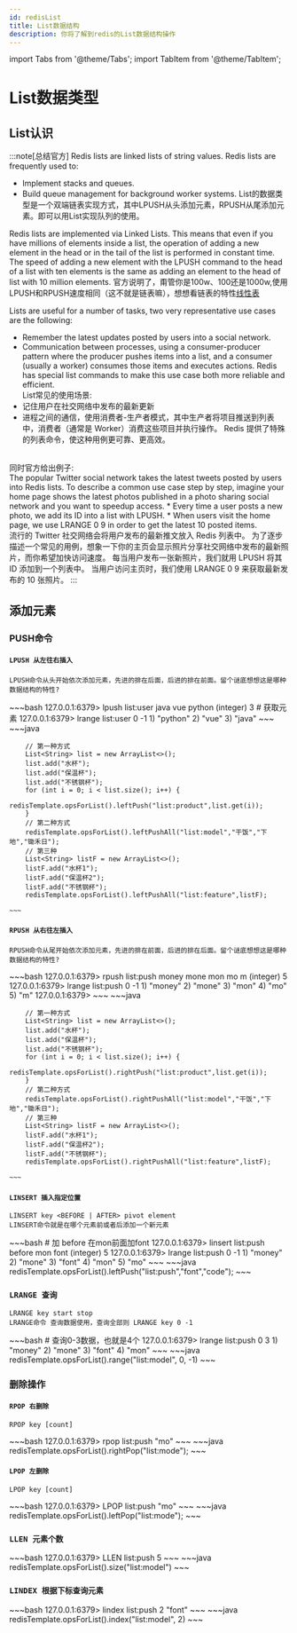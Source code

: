 ```yaml
---
id: redisList
title: List数据结构
description: 你将了解到redis的List数据结构操作
---
```


import Tabs from '@theme/Tabs';
import TabItem from '@theme/TabItem';

# List数据类型

## List认识

:::note[总结官方]
Redis lists are linked lists of string values. Redis lists are frequently used to:
* Implement stacks and queues.
* Build queue management for background worker systems.
List的数据类型是一个双端链表实现方式，其中LPUSH从头添加元素，RPUSH从尾添加元素。即可以用List实现队列的使用。

Redis lists are implemented via Linked Lists. This means that even if you have millions of elements inside a list, the operation of adding a new element in the head or in the tail of the list is performed in constant time. The speed of adding a new element with the LPUSH command to the head of a list with ten elements is the same as adding an element to the head of list with 10 million elements.
官方说明了，甭管你是100w、100还是1000w,使用LPUSH和RPUSH速度相同（这不就是链表嘛），想想看链表的特性[线性表](../DataStructuresAlgorithms/数据结构/线性结构/线性表.md)<br/>

Lists are useful for a number of tasks, two very representative use cases are the following:
* Remember the latest updates posted by users into a social network.
* Communication between processes, using a consumer-producer pattern where the producer pushes items into a list, and a consumer (usually a worker) consumes those items and executes actions. Redis has special list commands to make this use case both more reliable and efficient.<br/>
List常见的使用场景: 
* 记住用户在社交网络中发布的最新更新
* 进程之间的通信，使用消费者-生产者模式，其中生产者将项目推送到列表中，消费者（通常是 Worker）消费这些项目并执行操作。 Redis 提供了特殊的列表命令，使这种用例更可靠、更高效。
<br/>
同时官方给出例子:<br/>
The popular Twitter social network takes the latest tweets posted by users into Redis lists.
To describe a common use case step by step, imagine your home page shows the latest photos published in a photo sharing social network and you want to speedup access.
* Every time a user posts a new photo, we add its ID into a list with LPUSH.
* When users visit the home page, we use LRANGE 0 9 in order to get the latest 10 posted items.
<br/>
流行的 Twitter 社交网络会将用户发布的最新推文放入 Redis 列表中。 为了逐步描述一个常见的用例，想象一下你的主页会显示照片分享社交网络中发布的最新照片，而你希望加快访问速度。 每当用户发布一张新照片，我们就用 LPUSH 将其 ID 添加到一个列表中。 当用户访问主页时，我们使用 LRANGE 0 9 来获取最新发布的 10 张照片。
:::

## 添加元素

### PUSH命令

#### `LPUSH 从左往右插入`
~~~
LPUSH命令从头开始依次添加元素，先进的排在后面，后进的排在前面。留个谜底想想这是哪种数据结构的特性?
~~~
<Tabs>

  <TabItem value="Redis Command" label="Redis Command" default>
   ~~~bash
    127.0.0.1:6379> lpush list:user java vue python
    (integer) 3
    # 获取元素
    127.0.0.1:6379> lrange list:user 0 -1
    1) "python"
    2) "vue"
    3) "java"
   ~~~
  </TabItem>

  <TabItem value="Java" label="Java">
    ~~~java

        // 第一种方式
        List<String> list = new ArrayList<>();
        list.add("水杯");
        list.add("保温杯");
        list.add("不锈钢杯");
        for (int i = 0; i < list.size(); i++) {
            redisTemplate.opsForList().leftPush("list:product",list.get(i));
        }   
        // 第二种方式
        redisTemplate.opsForList().leftPushAll("list:model","干饭","下地","锄禾日");
        // 第三种
        List<String> listF = new ArrayList<>();
        listF.add("水杯1");
        listF.add("保温杯2");
        listF.add("不锈钢杯");
        redisTemplate.opsForList().leftPushAll("list:feature",listF);

    ~~~
  </TabItem>

</Tabs>

#### `RPUSH 从右往左插入`

~~~
RPUSH命令从尾开始依次添加元素，先进的排在前面，后进的排在后面。留个谜底想想这是哪种数据结构的特性?
~~~

<Tabs>

  <TabItem value="Redis Command" label="Redis Command" default>
   ~~~bash
    127.0.0.1:6379> rpush list:push money mone mon mo m
    (integer) 5
    127.0.0.1:6379> lrange list:push 0 -1
    1) "money"
    2) "mone"
    3) "mon"
    4) "mo"
    5) "m"
    127.0.0.1:6379>
   ~~~
  </TabItem>

  <TabItem value="Java" label="Java">
    ~~~java

        // 第一种方式
        List<String> list = new ArrayList<>();
        list.add("水杯");
        list.add("保温杯");
        list.add("不锈钢杯");
        for (int i = 0; i < list.size(); i++) {
            redisTemplate.opsForList().rightPush("list:product",list.get(i));
        }   
        // 第二种方式
        redisTemplate.opsForList().rightPushAll("list:model","干饭","下地","锄禾日");
        // 第三种
        List<String> listF = new ArrayList<>();
        listF.add("水杯1");
        listF.add("保温杯2");
        listF.add("不锈钢杯");
        redisTemplate.opsForList().rightPushAll("list:feature",listF);

    ~~~
  </TabItem>

</Tabs>

#### `LINSERT 插入指定位置`
~~~
LINSERT key <BEFORE | AFTER> pivot element
LINSERT命令就是在哪个元素前或者后添加一个新元素
~~~

<Tabs>

  <TabItem value="Redis Command" label="Redis Command" default>
   ~~~bash
    # 加 before 在mon前面加font
    127.0.0.1:6379> linsert list:push before mon font
    (integer) 5
    127.0.0.1:6379> lrange list:push 0 -1
    1) "money"
    2) "mone"
    3) "font"
    4) "mon"
    5) "mo"
   ~~~
  </TabItem>

  <TabItem value="Java" label="Java">
    ~~~java
    redisTemplate.opsForList().leftPush("list:push","font","code");
    ~~~
  </TabItem>

</Tabs>

### `LRANGE 查询`
~~~
LRANGE key start stop
LRANGE命令 查询数据使用，查询全部则 LRANGE key 0 -1
~~~

<Tabs>

  <TabItem value="Redis Command" label="Redis Command" default>
   ~~~bash
    # 查询0-3数据，也就是4个
    127.0.0.1:6379> lrange list:push 0 3
    1) "money"
    2) "mone"
    3) "font"
    4) "mon"
   ~~~
  </TabItem>

  <TabItem value="Java" label="Java">
    ~~~java
    redisTemplate.opsForList().range("list:model", 0, -1)
    ~~~
  </TabItem>

</Tabs>


### 删除操作

#### `RPOP 右删除`
~~~
RPOP key [count]
~~~
<Tabs>
  <TabItem value="Redis Command" label="Redis Command" default>
   ~~~bash
    127.0.0.1:6379> rpop list:push
    "mo"
   ~~~
  </TabItem>
  <TabItem value="Java" label="Java">
    ~~~java
    redisTemplate.opsForList().rightPop("list:mode");
    ~~~
  </TabItem>
</Tabs>

#### `LPOP 左删除`
~~~
LPOP key [count]
~~~
<Tabs>
  <TabItem value="Redis Command" label="Redis Command" default>
   ~~~bash
    127.0.0.1:6379> LPOP list:push
    "mo"
   ~~~
  </TabItem>
  <TabItem value="Java" label="Java">
    ~~~java
    redisTemplate.opsForList().leftPop("list:mode");
    ~~~
  </TabItem>
</Tabs>


### `LLEN 元素个数`
<Tabs>
  <TabItem value="Redis Command" label="Redis Command" default>
   ~~~bash
    127.0.0.1:6379> LLEN list:push
    5
   ~~~
  </TabItem>
  <TabItem value="Java" label="Java">
    ~~~java
    redisTemplate.opsForList().size("list:model")
    ~~~
  </TabItem>
</Tabs>

### `LINDEX 根据下标查询元素`
<Tabs>
  <TabItem value="Redis Command" label="Redis Command" default>
   ~~~bash
    127.0.0.1:6379> lindex list:push 2
    "font"
   ~~~
  </TabItem>
  <TabItem value="Java" label="Java">
    ~~~java
    redisTemplate.opsForList().index("list:model", 2)
    ~~~
  </TabItem>
</Tabs>

